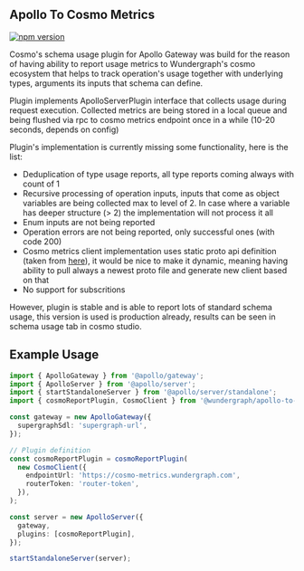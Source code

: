 ## Apollo To Cosmo Metrics

[![npm version](https://badge.fury.io/js/@wundergraph%2Fapollo-to-cosmo-metrics.svg)](https://badge.fury.io/js/@wundergraph%2Fapollo-to-cosmo-metrics)

Cosmo's schema usage plugin for Apollo Gateway was build for the reason of having ability to report
usage metrics to Wundergraph's cosmo ecosystem that helps to track operation's usage together with underlying types, arguments its inputs that schema can define.

Plugin implements ApolloServerPlugin interface that collects usage during request execution.
Collected metrics are being stored in a local queue and being flushed via rpc to cosmo metrics endpoint once in a while (10-20 seconds, depends on config)

Plugin's implementation is currently missing some functionality, here is the list:

- Deduplication of type usage reports, all type reports coming always with count of 1
- Recursive processing of operation inputs, inputs that come as object variables are being collected max to level of 2. In case where a variable has deeper structure (> 2) the implementation will not process it all
- Enum inputs are not being reported
- Operation errors are not being reported, only successful ones (with code 200)
- Cosmo metrics client implementation uses static proto api definition (taken from [here](https://github.com/wundergraph/cosmo/blob/main/proto/wg/cosmo/graphqlmetrics/v1/graphqlmetrics.proto)), it would be nice to make it dynamic, meaning having ability to pull always a newest proto file and generate new client based on that
- No support for subscritions

However, plugin is stable and is able to report lots of standard schema usage, this version is used is production already, results can be seen in schema usage tab in cosmo studio.

## Example Usage

```ts
import { ApolloGateway } from '@apollo/gateway';
import { ApolloServer } from '@apollo/server';
import { startStandaloneServer } from '@apollo/server/standalone';
import { cosmoReportPlugin, CosmoClient } from '@wundergraph/apollo-to-cosmo-metrics';

const gateway = new ApolloGateway({
  supergraphSdl: 'supergraph-url',
});

// Plugin definition
const cosmoReportPlugin = cosmoReportPlugin(
  new CosmoClient({
    endpointUrl: 'https://cosmo-metrics.wundergraph.com',
    routerToken: 'router-token',
  }),
);

const server = new ApolloServer({
  gateway,
  plugins: [cosmoReportPlugin],
});

startStandaloneServer(server);
```
